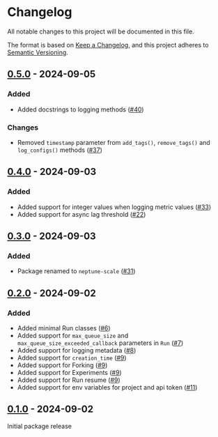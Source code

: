# Changelog

All notable changes to this project will be documented in this file.

The format is based on [Keep a Changelog](https://keepachangelog.com/en/1.1.0/),
and this project adheres to [Semantic Versioning](https://semver.org/spec/v2.0.0.html).

## [0.5.0] - 2024-09-05

### Added
- Added docstrings to logging methods ([#40](https://github.com/neptune-ai/neptune-client-scale/pull/40))

### Changes
- Removed `timestamp` parameter from `add_tags()`, `remove_tags()` and `log_configs()` methods ([#37](https://github.com/neptune-ai/neptune-client-scale/pull/37))

## [0.4.0] - 2024-09-03

### Added
- Added support for integer values when logging metric values ([#33](https://github.com/neptune-ai/neptune-client-scale/pull/33))
- Added support for async lag threshold ([#22](https://github.com/neptune-ai/neptune-client-scale/pull/22))

## [0.3.0] - 2024-09-03

### Added
- Package renamed to `neptune-scale` ([#31](https://github.com/neptune-ai/neptune-client-scale/pull/31))

## [0.2.0] - 2024-09-02

### Added
- Added minimal Run classes ([#6](https://github.com/neptune-ai/neptune-client-scale/pull/6))
- Added support for `max_queue_size` and `max_queue_size_exceeded_callback` parameters in `Run` ([#7](https://github.com/neptune-ai/neptune-client-scale/pull/7))
- Added support for logging metadata ([#8](https://github.com/neptune-ai/neptune-client-scale/pull/8))
- Added support for `creation_time` ([#9](https://github.com/neptune-ai/neptune-client-scale/pull/9))
- Added support for Forking ([#9](https://github.com/neptune-ai/neptune-client-scale/pull/9))
- Added support for Experiments ([#9](https://github.com/neptune-ai/neptune-client-scale/pull/9))
- Added support for Run resume ([#9](https://github.com/neptune-ai/neptune-client-scale/pull/9))
- Added support for env variables for project and api token ([#11](https://github.com/neptune-ai/neptune-client-scale/pull/11))

## [0.1.0] - 2024-09-02

Initial package release

[unreleased]: https://github.com/neptune-ai/neptune-api/compare/0.5.0...HEAD
[0.5.0]: https://github.com/neptune-ai/neptune-api/compare/0.4.0...0.5.0
[0.4.0]: https://github.com/neptune-ai/neptune-api/compare/0.3.0...0.4.0
[0.3.0]: https://github.com/neptune-ai/neptune-api/compare/0.2.0...0.3.0
[0.2.0]: https://github.com/neptune-ai/neptune-api/compare/0.1.0...0.2.0
[0.1.0]: https://github.com/neptune-ai/neptune-api/commits/0.1.0

